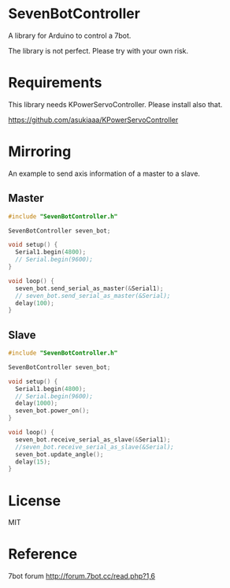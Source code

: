 # SevenBotController
A library for Arduino to control a 7bot.

The library is not perfect. Please try with your own risk.

# Requirements
This library needs KPowerServoController.
Please install also that.

https://github.com/asukiaaa/KPowerServoController

# Mirroring
An example to send axis information of a master to a slave.

## Master
```c
#include "SevenBotController.h"

SevenBotController seven_bot;

void setup() {
  Serial1.begin(4800);
  // Serial.begin(9600);
}

void loop() {
  seven_bot.send_serial_as_master(&Serial1);
  // seven_bot.send_serial_as_master(&Serial);
  delay(100);
}
```

## Slave
```c
#include "SevenBotController.h"

SevenBotController seven_bot;

void setup() {
  Serial1.begin(4800);
  // Serial.begin(9600);
  delay(1000);
  seven_bot.power_on();
}

void loop() {
  seven_bot.receive_serial_as_slave(&Serial1);
  //seven_bot.receive_serial_as_slave(&Serial);
  seven_bot.update_angle();
  delay(15);
}
```

# License
MIT

# Reference
7bot forum
http://forum.7bot.cc/read.php?1,6
